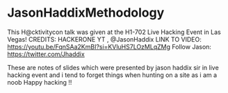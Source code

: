 # JasonHaddixMethodology

This H@cktivitycon talk was given at the H1-702 Live Hacking Event in Las Vegas!
CREDITS: HACKERONE YT , @JasonHaddix
LINK TO VIDEO: https://youtu.be/FqnSAa2KmBI?si=KVluHS7LOzMLqZMg
Follow Jason: https://twitter.com/Jhaddix 	

These are notes of slides which were presented by jason haddix sir in live hacking event and i tend to forget things when hunting on a site as i am a noob 
Happy hacking !!
